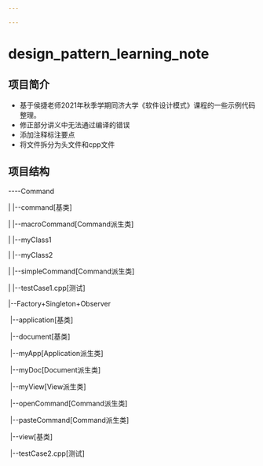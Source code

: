 ```yaml
---

---
```


# design_pattern_learning_note

## 项目简介

- 基于侯捷老师2021年秋季学期同济大学《软件设计模式》课程的一些示例代码整理。
- 修正部分讲义中无法通过编译的错误
- 添加注释标注要点
- 将文件拆分为头文件和cpp文件

## 项目结构

----Command 

|    |--command[基类] 

|    |--macroCommand[Command派生类] 

|    |--myClass1 

|    |--myClass2 

|    |--simpleCommand[Command派生类] 

|    |--testCase1.cpp[测试] 

|--Factory+Singleton+Observer 

​     |--application[基类] 

​     |--document[基类] 

​     |--myApp[Application派生类] 

​     |--myDoc[Document派生类] 

​     |--myView[View派生类] 

​     |--openCommand[Command派生类] 

​     |--pasteCommand[Command派生类] 

​     |--view[基类] 

​     |--testCase2.cpp[测试] 